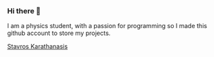 ### Hi there 👋
I am a physics student, with a passion for programming so I made this github account to store my projects.


<div class="badge-base LI-profile-badge" data-locale="en_US" data-size="medium" data-theme="dark" data-type="VERTICAL" data-vanity="stavros14" data-version="v1"><a class="badge-base__link LI-simple-link" href="https://uk.linkedin.com/in/stavros14?trk=profile-badge">Stavros Karathanasis</a></div>
<script src="https://platform.linkedin.com/badges/js/profile.js" async defer type="text/javascript"></script>

<!--![Stav-Kr's GitHub stats](https://github-readme-stats.vercel.app/api?username=Stav-Kr&show_icons=true)
<!--
**Stav-Kr/Stav-Kr** is a ✨ _special_ ✨ repository because its `README.md` (this file) appears on your GitHub profile.

Here are some ideas to get you started:

- 🔭 I’m currently working on ...
- 🌱 I’m currently learning ...
- 👯 I’m looking to collaborate on ...
- 🤔 I’m looking for help with ...
- 💬 Ask me about ...
- 📫 How to reach me: ...
- 😄 Pronouns: ...
- ⚡ Fun fact: ...
-->

